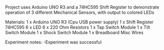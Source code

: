Project uses Arduino UNO R3 and a 74HC595 Shift Register to demonstrate operation of 3 different Mechanical Sensors, with output to colored LEDs

Materials:
 1 x Arduino UNO R3 (Cpu USB power supply)
 1 x Shift Register 74HC595
 6 x LED
 6 x 220 Ohm Resistors
 1 x Tap Switch Module
 1 x Tilt Switch Module
 1 x Shock Switch Module
 1 x Breadboard
 Misc Wires
 
 Experiment notes:
  -Experiment was successful
